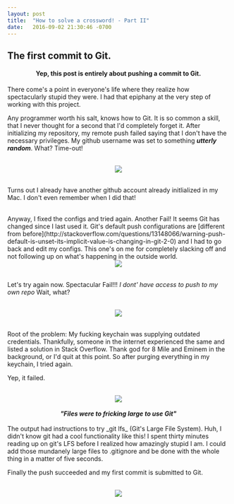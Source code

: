 ```yaml
---
layout: post
title:  "How to solve a crossword! - Part II"
date:   2016-09-02 21:30:46 -0700
---
```


## The first commit to Git.

<div style="text-align:center"><h4><b>Yep, this post is entirely about pushing a commit to Git.</b></h4></div>

There come's a point in everyone's life where they realize how spectacularly stupid they were. I had that epiphany at the very step of working with this project.

Any programmer worth his salt, knows how to Git. It is so common a skill, that I never thought for a second that I'd completely forget it. After initializing my repository, my remote push failed saying that I don't have the necessary privileges. My github username was set to something **_utterly random_**. What? Time-out!

<br/>
<div style="text-align:center"><img src ="../../../resources/hades_timeout.jpg" /></div>
<br/>

Turns out I already have another github account already initlialized in my Mac. I don't even remember when I did that! 

<br/>
Anyway, I fixed the configs and tried again. Another Fail! It seems Git has changed since I last used it. Git's default push configurations are [different from before](http://stackoverflow.com/questions/13148066/warning-push-default-is-unset-its-implicit-value-is-changing-in-git-2-0) and I had to go back and edit my configs. This one's on me for completely slacking off and not following up on what's happening in the outside world.

<br/>
<div style="text-align:center"><img src ="../../../resources/hades_slacking.jpg" /></div>
<br/>

Let's try again now. Spectacular Fail!!! *I dont' have access to push to my own repo* Wait, what?

<br/>
<div style="text-align:center"><img src ="../../../resources/hades_i_own_you.jpg" /></div>
<br/>

Root of the problem: My fucking keychain was supplying outdated credentials. Thankfully, someone in the internet experienced the same and listed a solution in Stack Overflow. Thank god for 8 Mile and Eminem in the background, or I'd quit at this point. So after purging everything in my keychain, I tried again.

Yep, it failed.

<br/>
<div style="text-align:center"><img src ="../../../resources/hades_im_fine.jpg" /></div>
<br/>
<div style="text-align:center"><b><i>"Files were to fricking large to use Git"</i></b></div>
<br/>
The output had instructions to try _git lfs_ (Git's Large File System). Huh, I didn't know git had a cool functionality like this! I spent thirty minutes reading up on git's LFS before I realized how amazingly stupid I am. I could add those mundanely large files to .gitignore and be done with the whole thing in a matter of five seconds.

Finally the push succeeded and my first commit is submitted to Git.

<br/>
<div style="text-align:center"><img src ="../../../resources/hades_approves.jpg" /></div>
<br/>